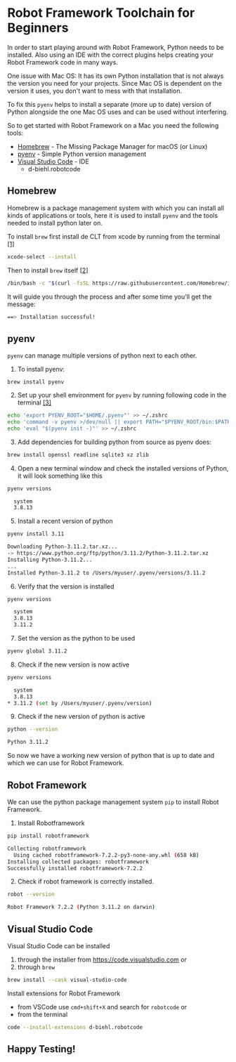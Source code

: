 # Robot Framework Toolchain for Beginners

In order to start playing around with Robot Framework, Python needs to be installed. Also using an IDE with the correct plugins helps creating your Robot Framework code in many ways.

One issue with Mac OS: It has its own Python installation that is not always the version you need for your projects. Since Mac OS is dependent on the version it uses, you don't want to mess with that installation.

To fix this `pyenv` helps to install a separate (more up to date) version of Python alongside the one Mac OS uses and can be used without interfering.

So to get started with Robot Framework on a Mac you need the following tools:

* [Homebrew](https://brew.sh) - The Missing Package Manager for macOS (or Linux)
* [pyenv](https://github.com/pyenv/pyenv) - Simple Python version management
* [Visual Studio Code]() - IDE
    * d-biehl.robotcode

## Homebrew

Homebrew is a package management system with which you can install all kinds of applications or tools, here it is used to install `pyenv` and the tools needed to install python later on.

To install `brew` first install de CLT from xcode by running from the terminal [[1]](https://docs.brew.sh/Installation#macos-requirements)

```sh
xcode-select --install
```

Then to install `brew` itself [[2]](https://brew.sh)

``` sh
/bin/bash -c "$(curl -fsSL https://raw.githubusercontent.com/Homebrew/install/HEAD/install.sh)"
```

It will guide you through the process and after some time you'll get the message:

``` sh
==> Installation successful!
```

## pyenv

`pyenv` can manage multiple versions of python next to each other.

1. To install pyenv:

``` 
brew install pyenv
```

2. Set up your shell environment for `pyenv` by running following code in the terminal [[3]](https://github.com/pyenv/pyenv#set-up-your-shell-environment-for-pyenv) 

``` sh
echo 'export PYENV_ROOT="$HOME/.pyenv"' >> ~/.zshrc
echo 'command -v pyenv >/dev/null || export PATH="$PYENV_ROOT/bin:$PATH"' >> ~/.zshrc
echo 'eval "$(pyenv init -)"' >> ~/.zshrc
```


3. Add dependencies for building python from source as pyenv does:
``` bash
brew install openssl readline sqlite3 xz zlib
```

4. Open a new terminal window and check the installed versions of Python, it will look something like this
``` sh
pyenv versions
```

``` sh
  system
  3.8.13
```

5. Install a recent version of python
``` sh
pyenv install 3.11
```

``` sh
Downloading Python-3.11.2.tar.xz...
-> https://www.python.org/ftp/python/3.11.2/Python-3.11.2.tar.xz
Installing Python-3.11.2...
...
Installed Python-3.11.2 to /Users/myuser/.pyenv/versions/3.11.2
```

6. Verify that the version is installed
``` sh
pyenv versions
```

``` sh
  system
  3.8.13
  3.11.2
```

7. Set the version as the python to be used
``` sh
pyenv global 3.11.2
```

8. Check if the new version is now active
``` sh
pyenv versions
```

``` sh
  system
  3.8.13
* 3.11.2 (set by /Users/myuser/.pyenv/version)
```

9. Check if the new version of python is active

``` sh
python --version
```

``` sh
Python 3.11.2
```

So now we have a working new version of python that is up to date and which we can use for Robot Framework.

## Robot Framework

We can use the python package management system `pip` to install Robot Framework.

1. Install Robotframework
``` sh
pip install robotframework
```

``` sh
Collecting robotframework
  Using cached robotframework-7.2.2-py3-none-any.whl (658 kB)
Installing collected packages: robotframework
Successfully installed robotframework-7.2.2
```

2. Check if robot framework is correctly installed.
``` sh
robot --version
```

``` sh
Robot Framework 7.2.2 (Python 3.11.2 on darwin)
```

## Visual Studio Code

Visual Studio Code can be installed 
1. through the installer from https://code.visualstudio.com or
2. through `brew` 
``` sh
brew install --cask visual-studio-code
```

Install extensions for Robot Framework
* from VSCode use `cmd+shift+X` and search for `robotcode` or
* from the terminal
``` sh
code --install-extensions d-biehl.robotcode
```

## Happy Testing!